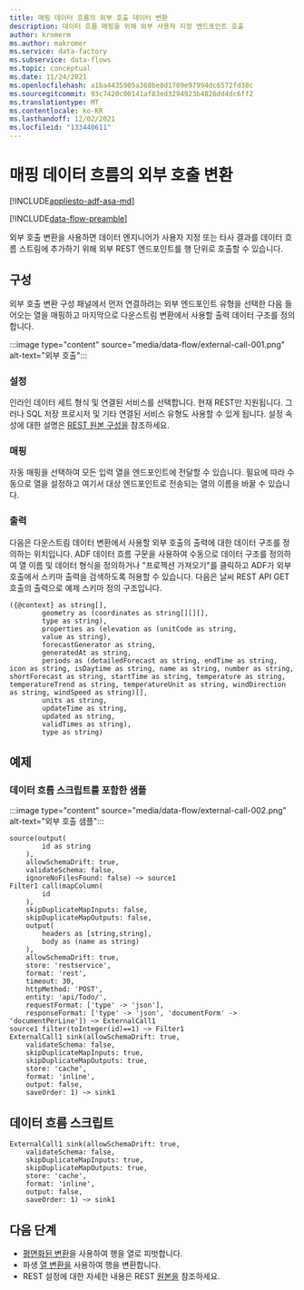 ```yaml
---
title: 매핑 데이터 흐름의 외부 호출 데이터 변환
description: 데이터 흐름 매핑을 위해 외부 사용자 지정 엔드포인트 호출
author: kromerm
ms.author: makromer
ms.service: data-factory
ms.subservice: data-flows
ms.topic: conceptual
ms.date: 11/24/2021
ms.openlocfilehash: a1ba4435905a368be8d1789e97994dc6572fd38c
ms.sourcegitcommit: 93c7420c00141af83ed3294923b4826dd4dc6ff2
ms.translationtype: MT
ms.contentlocale: ko-KR
ms.lasthandoff: 12/02/2021
ms.locfileid: "133440611"
---
```

# <a name="external-call-transformation-in-mapping-data-flow"></a>매핑 데이터 흐름의 외부 호출 변환

[!INCLUDE[appliesto-adf-asa-md](includes/appliesto-adf-asa-md.md)]

[!INCLUDE[data-flow-preamble](includes/data-flow-preamble.md)]

외부 호출 변환을 사용하면 데이터 엔지니어가 사용자 지정 또는 타사 결과를 데이터 흐름 스트림에 추가하기 위해 외부 REST 엔드포인트를 행 단위로 호출할 수 있습니다. 

## <a name="configuration"></a>구성

외부 호출 변환 구성 패널에서 먼저 연결하려는 외부 엔드포인트 유형을 선택한 다음 들어오는 열을 매핑하고 마지막으로 다운스트림 변환에서 사용할 출력 데이터 구조를 정의합니다.

:::image type="content" source="media/data-flow/external-call-001.png" alt-text="외부 호출":::

### <a name="settings"></a>설정

인라인 데이터 세트 형식 및 연결된 서비스를 선택합니다. 현재 REST만 지원됩니다. 그러나 SQL 저장 프로시저 및 기타 연결된 서비스 유형도 사용할 수 있게 됩니다. 설정 속성에 대한 설명은 [REST 원본 구성을](https://docs.microsoft.com/azure/data-factory/connector-rest?tabs=data-factory#source-transformation) 참조하세요.

### <a name="mapping"></a>매핑

자동 매핑을 선택하여 모든 입력 열을 엔드포인트에 전달할 수 있습니다. 필요에 따라 수동으로 열을 설정하고 여기서 대상 엔드포인트로 전송되는 열의 이름을 바꿀 수 있습니다.

### <a name="output"></a>출력

다음은 다운스트림 데이터 변환에서 사용할 외부 호출의 출력에 대한 데이터 구조를 정의하는 위치입니다. ADF 데이터 흐름 구문을 사용하여 수동으로 데이터 구조를 정의하여 열 이름 및 데이터 형식을 정의하거나 "프로젝션 가져오기"를 클릭하고 ADF가 외부 호출에서 스키마 출력을 검색하도록 허용할 수 있습니다. 다음은 날씨 REST API GET 호출의 출력으로 예제 스키마 정의 구조입니다.

```
({@context} as string[],
        geometry as (coordinates as string[][][],
        type as string),
        properties as (elevation as (unitCode as string,
        value as string),
        forecastGenerator as string,
        generatedAt as string,
        periods as (detailedForecast as string, endTime as string, icon as string, isDaytime as string, name as string, number as string, shortForecast as string, startTime as string, temperature as string, temperatureTrend as string, temperatureUnit as string, windDirection as string, windSpeed as string)[],
        units as string,
        updateTime as string,
        updated as string,
        validTimes as string),
        type as string)
```

## <a name="examples"></a>예제

### <a name="samples-including-data-flow-script"></a>데이터 흐름 스크립트를 포함한 샘플

:::image type="content" source="media/data-flow/external-call-002.png" alt-text="외부 호출 샘플":::

```
source(output(
        id as string
    ),
    allowSchemaDrift: true,
    validateSchema: false,
    ignoreNoFilesFound: false) ~> source1
Filter1 call(mapColumn(
        id
    ),
    skipDuplicateMapInputs: false,
    skipDuplicateMapOutputs: false,
    output(
        headers as [string,string],
        body as (name as string)
    ),
    allowSchemaDrift: true,
    store: 'restservice',
    format: 'rest',
    timeout: 30,
    httpMethod: 'POST',
    entity: 'api/Todo/',
    requestFormat: ['type' -> 'json'],
    responseFormat: ['type' -> 'json', 'documentForm' -> 'documentPerLine']) ~> ExternalCall1
source1 filter(toInteger(id)==1) ~> Filter1
ExternalCall1 sink(allowSchemaDrift: true,
    validateSchema: false,
    skipDuplicateMapInputs: true,
    skipDuplicateMapOutputs: true,
    store: 'cache',
    format: 'inline',
    output: false,
    saveOrder: 1) ~> sink1
```

## <a name="data-flow-script"></a>데이터 흐름 스크립트

```
ExternalCall1 sink(allowSchemaDrift: true,
    validateSchema: false,
    skipDuplicateMapInputs: true,
    skipDuplicateMapOutputs: true,
    store: 'cache',
    format: 'inline',
    output: false,
    saveOrder: 1) ~> sink1
```    

## <a name="next-steps"></a>다음 단계

* [평면화된 변환](data-flow-flatten.md)을 사용하여 행을 열로 피벗합니다.
* 파생 [열 변환을](data-flow-derived-column.md) 사용하여 행을 변환합니다.
* REST 설정에 대한 자세한 내용은 REST [원본을](https://docs.microsoft.com/azure/data-factory/connector-rest?tabs=data-factory#source-transformation) 참조하세요.
